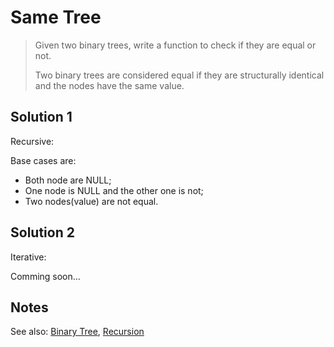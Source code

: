 # Same Tree

> Given two binary trees, write a function to check if they are equal or not.
> 
> Two binary trees are considered equal if they are structurally identical and the nodes have the same value.

## Solution 1

Recursive:

Base cases are:

* Both node are NULL;
* One node is NULL and the other one is not;
* Two nodes(value) are not equal.

## Solution 2

Iterative:

Comming soon...

## Notes

See also: [Binary Tree](https://github.com/T1ger/LeetCode/tree/master/cpp/maximum_depth_of_binary_tree#binary-tree), [Recursion](https://github.com/T1ger/LeetCode/tree/master/cpp/maximum_depth_of_binary_tree#recursion)